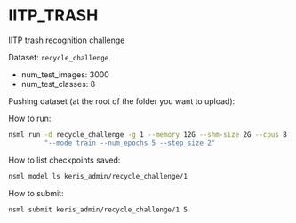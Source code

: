 # IITP_TRASH
IITP trash recognition challenge

Dataset: `recycle_challenge`
* num_test_images: 3000
* num_test_classes: 8

Pushing dataset (at the root of the folder you want to upload):

How to run:

```bash
nsml run -d recycle_challenge -g 1 --memory 12G --shm-size 2G --cpus 8 -e main.py -a \
         "--mode train --num_epochs 5 --step_size 2"
```

How to list checkpoints saved:

```bash
nsml model ls keris_admin/recycle_challenge/1
```

How to submit:

```bash
nsml submit keris_admin/recycle_challenge/1 5
```
